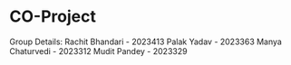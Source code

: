 # CO-Project
Group Details:
Rachit Bhandari - 2023413
Palak Yadav - 2023363
Manya Chaturvedi - 2023312
Mudit Pandey - 2023329

